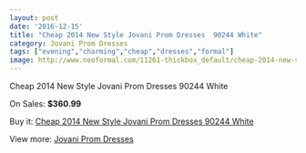 ```yaml
---
layout: post
date: '2016-12-15'
title: "Cheap 2014 New Style Jovani Prom Dresses  90244 White"
category: Jovani Prom Dresses
tags: ["evening","charming","cheap","dresses","formal"]
image: http://www.neoformal.com/11261-thickbox_default/cheap-2014-new-style-jovani-prom-dresses-90244-white.jpg
---
```

Cheap 2014 New Style Jovani Prom Dresses  90244 White

On Sales: **$360.99**
<a href="https://www.neoformal.com/en/jovani-prom-dresses-2014/4011-cheap-2014-new-style-jovani-prom-dresses-90244-white.html"><amp-img layout="responsive" width="600" height="600" src="//www.neoformal.com/11261-thickbox_default/cheap-2014-new-style-jovani-prom-dresses-90244-white.jpg" alt="Cheap 2014 New Style Jovani Prom Dresses  90244 White 0" /></a>
<a href="https://www.neoformal.com/en/jovani-prom-dresses-2014/4011-cheap-2014-new-style-jovani-prom-dresses-90244-white.html"><amp-img layout="responsive" width="600" height="600" src="//www.neoformal.com/11262-thickbox_default/cheap-2014-new-style-jovani-prom-dresses-90244-white.jpg" alt="Cheap 2014 New Style Jovani Prom Dresses  90244 White 1" /></a>

Buy it: [Cheap 2014 New Style Jovani Prom Dresses  90244 White](https://www.neoformal.com/en/jovani-prom-dresses-2014/4011-cheap-2014-new-style-jovani-prom-dresses-90244-white.html "Cheap 2014 New Style Jovani Prom Dresses  90244 White")

View more: [Jovani Prom Dresses](https://www.neoformal.com/en/53-jovani-prom-dresses-2014 "Jovani Prom Dresses")